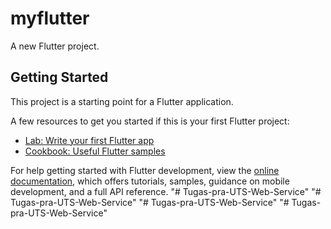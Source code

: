 # myflutter

A new Flutter project.

## Getting Started

This project is a starting point for a Flutter application.

A few resources to get you started if this is your first Flutter project:

- [Lab: Write your first Flutter app](https://docs.flutter.dev/get-started/codelab)
- [Cookbook: Useful Flutter samples](https://docs.flutter.dev/cookbook)

For help getting started with Flutter development, view the
[online documentation](https://docs.flutter.dev/), which offers tutorials,
samples, guidance on mobile development, and a full API reference.
"# Tugas-pra-UTS-Web-Service" 
"# Tugas-pra-UTS-Web-Service" 
"# Tugas-pra-UTS-Web-Service" 
"# Tugas-pra-UTS-Web-Service" 
